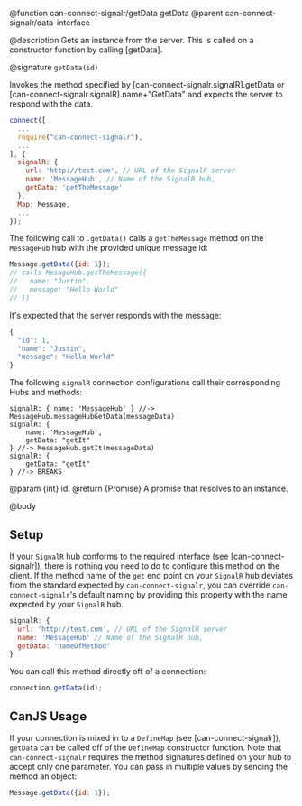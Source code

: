 @function can-connect-signalr/getData getData
@parent can-connect-signalr/data-interface

@description Gets an instance from the server. This is called on a constructor function by calling [getData].

@signature `getData(id)`

Invokes the method specified by [can-connect-signalr.signalR].getData or
[can-connect-signalr.signalR].name+"GetData" and expects the server to respond
with the data.

```js
connect([
  ...
  require("can-connect-signalr"),
  ...
], {
  signalR: {
    url: 'http://test.com', // URL of the SignalR server
    name: 'MessageHub', // Name of the SignalR hub,
    getData: 'getTheMessage'
  },
  Map: Message,
  ...
});

```

The following call to `.getData()` calls a `getTheMessage` method on the `MessageHub` hub with the provided unique message id:

```js
Message.getData({id: 1});
// calls MesageHub.getTheMessage({
//   name: "Justin",
//   message: "Hello World"
// })
```

It's expected that the server responds with the message:

```js
{
  "id": 1,
  "name": "Justin",
  "message": "Hello World"
}
```

The following `signalR` connection configurations call their corresponding Hubs and methods:

```
signalR: { name: 'MessageHub' } //-> MessageHub.messageHubGetData(messageData)
signalR: {
    name: 'MessageHub',
    getData: "getIt"
} //-> MessageHub.getIt(messageData)
signalR: {
    getData: "getIt"
} //-> BREAKS
```

@param {int} id.
@return {Promise<Object>} A promise that resolves to an instance.


@body

## Setup

If your `SignalR` hub conforms to the required interface (see [can-connect-signalr]), there is nothing you need to
do to configure this method on the client. If the method name of the `get` end point on your `SignalR` hub deviates from
the standard expected by `can-connect-signalr`, you can override `can-connect-signalr`'s default naming by providing
this property with the name expected by your `SignalR` hub.

```js
signalR: {
  url: 'http://test.com', // URL of the SignalR server
  name: 'MessageHub' // Name of the SignalR hub,
  getData: 'nameOfMethod'
}
```

You can call this method directly off of a connection:

```js
connection.getData(id);
```

## CanJS Usage

If your connection is mixed in to a `DefineMap` (see [can-connect-signalr]), `getData` can be called off of the
`DefineMap` constructor function. Note that `can-connect-signalr` requires the method signatures
defined on your hub to accept only one parameter. You can pass in multiple values by sending the method
an object:

```js
Message.getData({id: 1});
```
